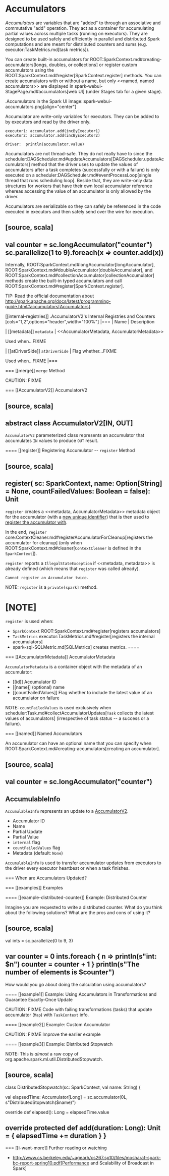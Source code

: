 # Accumulators

*Accumulators* are variables that are "added" to through an associative and commutative "add" operation. They act as a container for accumulating partial values across multiple tasks (running on executors). They are designed to be used safely and efficiently in parallel and distributed Spark computations and are meant for distributed counters and sums (e.g. executor:TaskMetrics.md[task metrics]).

You can create built-in accumulators for ROOT:SparkContext.md#creating-accumulators[longs, doubles, or collections] or register custom accumulators using the ROOT:SparkContext.md#register[SparkContext.register] methods. You can create accumulators with or without a name, but only <<named, named accumulators>> are displayed in spark-webui-StagePage.md#accumulators[web UI] (under Stages tab for a given stage).

.Accumulators in the Spark UI
image::spark-webui-accumulators.png[align="center"]

Accumulator are write-only variables for executors. They can be added to by executors and read by the driver only.

```
executor1: accumulator.add(incByExecutor1)
executor2: accumulator.add(incByExecutor2)

driver:  println(accumulator.value)
```

Accumulators are not thread-safe. They do not really have to since the scheduler:DAGScheduler.md#updateAccumulators[DAGScheduler.updateAccumulators] method that the driver uses to update the values of accumulators after a task completes (successfully or with a failure) is only executed on a scheduler:DAGScheduler.md#eventProcessLoop[single thread that runs scheduling loop]. Beside that, they are write-only data structures for workers that have their own local accumulator reference whereas accessing the value of an accumulator is only allowed by the driver.

Accumulators are serializable so they can safely be referenced in the code executed in executors and then safely send over the wire for execution.

[source, scala]
----
val counter = sc.longAccumulator("counter")
sc.parallelize(1 to 9).foreach(x => counter.add(x))
----

Internally, ROOT:SparkContext.md#longAccumulator[longAccumulator], ROOT:SparkContext.md#doubleAccumulator[doubleAccumulator], and ROOT:SparkContext.md#collectionAccumulator[collectionAccumulator] methods create the built-in typed accumulators and call ROOT:SparkContext.md#register[SparkContext.register].

TIP: Read the official documentation about http://spark.apache.org/docs/latest/programming-guide.html#accumulators[Accumulators].

[[internal-registries]]
.AccumulatorV2's Internal Registries and Counters
[cols="1,2",options="header",width="100%"]
|===
| Name
| Description

| [[metadata]] `metadata`
| <<AccumulatorMetadata, AccumulatorMetadata>>

Used when...FIXME

| [[atDriverSide]] `atDriverSide`
| Flag whether...FIXME

Used when...FIXME
|===

=== [[merge]] `merge` Method

CAUTION: FIXME

=== [[AccumulatorV2]] AccumulatorV2

[source, scala]
----
abstract class AccumulatorV2[IN, OUT]
----

`AccumulatorV2` parameterized class represents an accumulator that accumulates `IN` values to produce `OUT` result.

==== [[register]] Registering Accumulator -- `register` Method

[source, scala]
----
register(
  sc: SparkContext,
  name: Option[String] = None,
  countFailedValues: Boolean = false): Unit
----

`register` creates a <<metadata, AccumulatorMetadata>> metadata object for the accumulator (with a [new unique identifier](AccumulatorContext.md#newId)) that is then used to [register the accumulator with](AccumulatorContext.md#register).

In the end, `register` core:ContextCleaner.md#registerAccumulatorForCleanup[registers the accumulator for cleanup] (only when ROOT:SparkContext.md#cleaner[`ContextCleaner` is defined in the `SparkContext`]).

`register` reports a `IllegalStateException` if <<metadata, metadata>> is already defined (which means that `register` was called already).

```
Cannot register an Accumulator twice.
```

NOTE: `register` is a `private[spark]` method.

[NOTE]
====
`register` is used when:

* `SparkContext` ROOT:SparkContext.md#register[registers accumulators]
* `TaskMetrics` executor:TaskMetrics.md#register[registers the internal accumulators]
* spark-sql-SQLMetric.md[SQLMetrics] creates metrics.
====

=== [[AccumulatorMetadata]] AccumulatorMetadata

`AccumulatorMetadata` is a container object with the metadata of an accumulator:

* [[id]] Accumulator ID
* [[name]] (optional) name
* [[countFailedValues]] Flag whether to include the latest value of an accumulator on failure

NOTE: `countFailedValues` is used exclusively when scheduler:Task.md#collectAccumulatorUpdates[`Task` collects the latest values of accumulators] (irrespective of task status -- a success or a failure).

=== [[named]] Named Accumulators

An accumulator can have an optional name that you can specify when ROOT:SparkContext.md#creating-accumulators[creating an accumulator].

[source, scala]
----
val counter = sc.longAccumulator("counter")
----

## AccumulableInfo

`AccumulableInfo` represents an update to a [AccumulatorV2](AccumulatorV2.md).

* <span id="AccumulableInfo-id"> Accumulator ID
* <span id="AccumulableInfo-name"> Name
* <span id="AccumulableInfo-update"> Partial Update
* <span id="AccumulableInfo-value"> Partial Value
* <span id="AccumulableInfo-internal"> `internal` flag
* <span id="AccumulableInfo-countFailedValues"> `countFailedValues` flag
* <span id="AccumulableInfo-metadata"> Metadata (default: `None`)

`AccumulableInfo` is used to transfer accumulator updates from executors to the driver every executor heartbeat or when a task finishes.

=== When are Accumulators Updated?

=== [[examples]] Examples

==== [[example-distributed-counter]] Example: Distributed Counter

Imagine you are requested to write a distributed counter. What do you think about the following solutions? What are the pros and cons of using it?

[source, scala]
----
val ints = sc.parallelize(0 to 9, 3)

var counter = 0
ints.foreach { n =>
  println(s"int: $n")
  counter = counter + 1
}
println(s"The number of elements is $counter")
----

How would you go about doing the calculation using accumulators?

==== [[example1]] Example: Using Accumulators in Transformations and Guarantee Exactly-Once Update

CAUTION: FIXME Code with failing transformations (tasks) that update accumulator (`Map`) with `TaskContext` info.

==== [[example2]] Example: Custom Accumulator

CAUTION: FIXME Improve the earlier example

==== [[example3]] Example: Distributed Stopwatch

NOTE: This is _almost_ a raw copy of org.apache.spark.ml.util.DistributedStopwatch.

[source, scala]
----
class DistributedStopwatch(sc: SparkContext, val name: String) {

  val elapsedTime: Accumulator[Long] = sc.accumulator(0L, s"DistributedStopwatch($name)")

  override def elapsed(): Long = elapsedTime.value

  override protected def add(duration: Long): Unit = {
    elapsedTime += duration
  }
}
----

=== [[i-want-more]] Further reading or watching

* http://www.cs.berkeley.edu/~agearh/cs267.sp10/files/mosharaf-spark-bc-report-spring10.pdf[Performance and Scalability of Broadcast in Spark]

